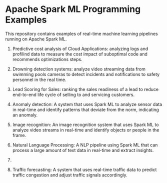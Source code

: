 # Apache Spark ML Programming Examples
This repository contains examples of real-time machine learning pipelines running on Apache Spark ML.

1. Predictive cost analysis of Cloud Applications: analyzing logs and profilind data to measure the cost impact of suboptimal code and recommends optimizations steps.

2. Drowning detection systems: analyze video streaming data from swimming pools cameras to detect incidents and notifications to safety personnel in the real time.

3. Lead Scoring for Sales: ranking the sales readiness of a lead to reduce end-to-end life cycle of selling to and servicing customers. 

4. Anomaly detection: A system that uses Spark ML to analyze sensor data in real-time and identify patterns that deviate from the norm, indicating an anomaly.

4. Image recognition: An image recognition system that uses Spark ML to analyze video streams in real-time and identify objects or people in the frame.

5. Natural Language Processing: A NLP pipeline using Spark ML that can process a large amount of text data in real-time and extract insights.

6. 

7. Traffic forecasting: A system that uses real-time traffic data to predict traffic congestion and adjust traffic signals accordingly.
